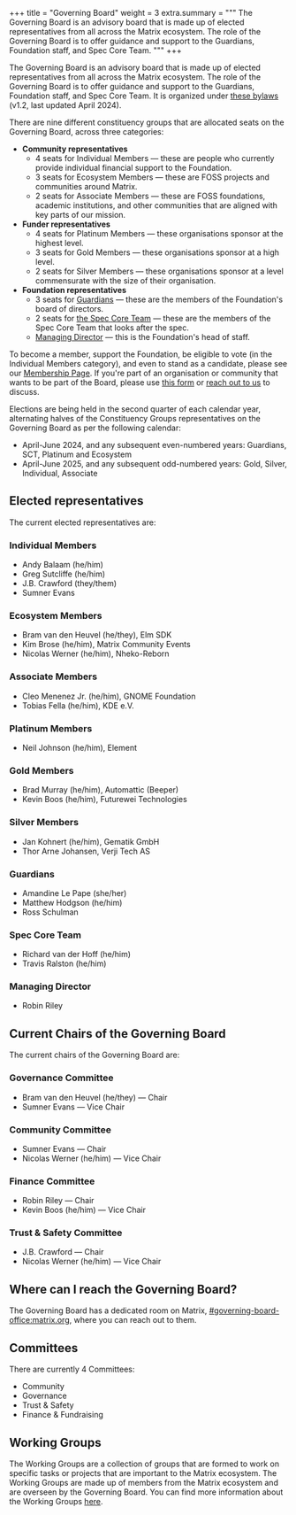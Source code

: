 +++
title = "Governing Board"
weight = 3
extra.summary = """
The Governing Board is an advisory board that is made up of elected representatives from all across the Matrix ecosystem. The role of the Governing Board is to offer guidance and support to the Guardians, Foundation staff, and Spec Core Team.
"""
+++

The Governing Board is an advisory board that is made up of elected representatives from all across the Matrix ecosystem. The role of the Governing Board is to offer guidance and support to the Guardians, Foundation staff, and Spec Core Team. It is organized under [these bylaws](/media/2024-04-governing-board-terms-of-reference.pdf) (v1.2, last updated April 2024).

There are nine different constituency groups that are allocated seats on the Governing Board, across three categories:

* **Community representatives**
  * 4 seats for Individual Members — these are people who currently provide individual financial support to the Foundation.
  * 3 seats for Ecosystem Members — these are FOSS projects and communities around Matrix.
  * 2 seats for Associate Members — these are FOSS foundations, academic institutions, and other communities that are aligned with key parts of our mission.
* **Funder representatives**
  * 4 seats for Platinum Members — these organisations sponsor at the highest level.
  * 3 seats for Gold Members — these organisations sponsor at a high level.
  * 2 seats for Silver Members — these organisations sponsor at a level commensurate with the size of their organisation.
* **Foundation representatives**
  * 3 seats for [Guardians](/foundation/about#the-guardians) — these are the members of the Foundation's board of directors.
  * 2 seats for [the Spec Core Team](/foundation/about#the-spec-core-team) — these are the members of the Spec Core Team that looks after the spec.
  * [Managing Director](/foundation/about#managing-director) — this is the Foundation's head of staff.

To become a member, support the Foundation, be eligible to vote (in the Individual Members category), and even to stand as a candidate, please see our [Membership Page](/membership).
If you're part of an organisation or community that wants to be part of the Board, please use [this form](https://cryptpad.fr/form/#/2/form/view/j1+wOJVZWyrDKvGP-G1r-zEOI3a52j5Y22brxhrdcmM/) or [reach out to us](/contact) to discuss.

Elections are being held in the second quarter of each calendar year, alternating halves of the Constituency Groups representatives on the Governing Board as per the following calendar:

* April-June 2024, and any subsequent even-numbered years: Guardians, SCT, Platinum and Ecosystem
* April-June 2025, and any subsequent odd-numbered years: Gold, Silver, Individual, Associate

## Elected representatives

The current elected representatives are:

<div class="two-column">
<div>

### Individual Members

* Andy Balaam (he/him)
* Greg Sutcliffe (he/him)
* J.B. Crawford (they/them)
* Sumner Evans

</div>
<div>

### Ecosystem Members

* Bram van den Heuvel (he/they), Elm SDK
* Kim Brose (he/him), Matrix Community Events
* Nicolas Werner (he/him), Nheko-Reborn

</div>
<div>

### Associate Members

* Cleo Menenez Jr. (he/him), GNOME Foundation
* Tobias Fella (he/him), KDE e.V.

</div>
<div>

### Platinum Members

* Neil Johnson (he/him), Element

</div>
<div>

### Gold Members

* Brad Murray (he/him), Automattic (Beeper)
* Kevin Boos (he/him), Futurewei Technologies

</div>
<div>

### Silver Members

* Jan Kohnert (he/him), Gematik GmbH
* Thor Arne Johansen, Verji Tech AS

</div>
<div>

### Guardians

* Amandine Le Pape (she/her)
* Matthew Hodgson (he/him)
* Ross Schulman

</div>
<div>

### Spec Core Team

* Richard van der Hoff (he/him)
* Travis Ralston (he/him)

</div>
<div>

### Managing Director

* Robin Riley

</div>

</div>

## Current Chairs of the Governing Board

The current chairs of the Governing Board are:

<div class="two-column">
<div>

### Governance Committee

* Bram van den Heuvel (he/they) — Chair
* Sumner Evans — Vice Chair

</div>
<div>

### Community Committee

* Sumner Evans — Chair
* Nicolas Werner (he/him) — Vice Chair

</div>
<div>

### Finance Committee

* Robin Riley — Chair
* Kevin Boos (he/him) — Vice Chair

</div>
<div>

### Trust & Safety Committee

* J.B. Crawford — Chair
* Nicolas Werner (he/him) — Vice Chair

</div>

</div>

## Where can I reach the Governing Board?

The Governing Board has a dedicated room on Matrix, [#governing-board-office:matrix.org](https://matrix.to/#/#governing-board-office:matrix.org), where you can reach out to them.

## Committees

There are currently 4 Committees:

* Community
* Governance
* Trust & Safety
* Finance & Fundraising

## Working Groups

The Working Groups are a collection of groups that are formed to work on specific tasks or projects that are important to the Matrix ecosystem. The Working Groups are made up of members from the Matrix ecosystem and are overseen by the Governing Board. You can find more information about the Working Groups [here](/foundation/working-groups).
